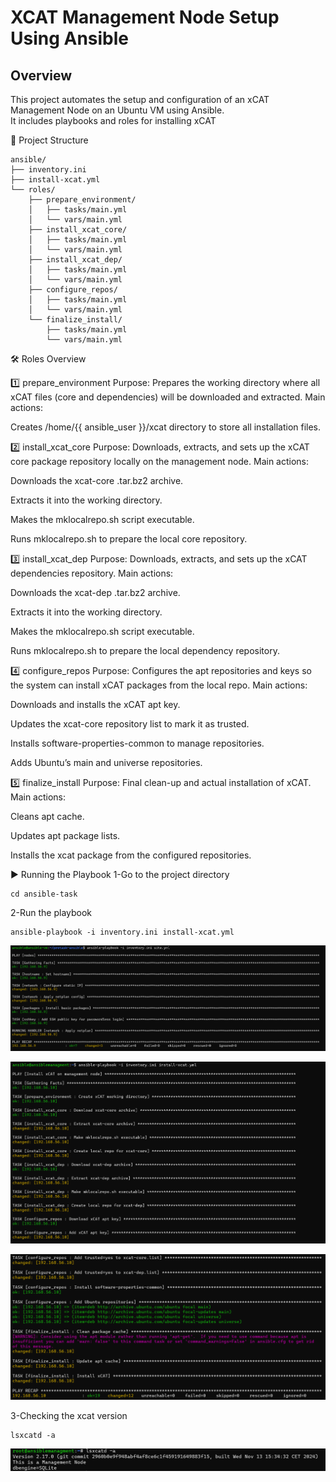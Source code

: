 

# XCAT Management Node Setup Using Ansible

## Overview
This project automates the setup and configuration of an xCAT Management Node on an Ubuntu VM using Ansible.  
It includes playbooks and roles for installing xCAT

📂 Project Structure

```
ansible/
├── inventory.ini
├── install-xcat.yml
└── roles/
    ├── prepare_environment/
    │   ├── tasks/main.yml
    │   └── vars/main.yml
    ├── install_xcat_core/
    │   ├── tasks/main.yml
    │   └── vars/main.yml
    ├── install_xcat_dep/
    │   ├── tasks/main.yml
    │   └── vars/main.yml
    ├── configure_repos/
    │   ├── tasks/main.yml
    │   └── vars/main.yml
    └── finalize_install/
        ├── tasks/main.yml
        └── vars/main.yml
```
🛠 Roles Overview

1️⃣ prepare_environment
Purpose:
Prepares the working directory where all xCAT files (core and dependencies) will be downloaded and extracted.
Main actions:

Creates /home/{{ ansible_user }}/xcat directory to store all installation files.

2️⃣ install_xcat_core
Purpose:
Downloads, extracts, and sets up the xCAT core package repository locally on the management node.
Main actions:

Downloads the xcat-core .tar.bz2 archive.

Extracts it into the working directory.

Makes the mklocalrepo.sh script executable.

Runs mklocalrepo.sh to prepare the local core repository.

3️⃣ install_xcat_dep
Purpose:
Downloads, extracts, and sets up the xCAT dependencies repository.
Main actions:

Downloads the xcat-dep .tar.bz2 archive.

Extracts it into the working directory.

Makes the mklocalrepo.sh script executable.

Runs mklocalrepo.sh to prepare the local dependency repository.

4️⃣ configure_repos
Purpose:
Configures the apt repositories and keys so the system can install xCAT packages from the local repo.
Main actions:

Downloads and installs the xCAT apt key.

Updates the xcat-core repository list to mark it as trusted.

Installs software-properties-common to manage repositories.

Adds Ubuntu’s main and universe repositories.

5️⃣ finalize_install
Purpose:
Final clean-up and actual installation of xCAT.
Main actions:

Cleans apt cache.

Updates apt package lists.

Installs the xcat package from the configured repositories.

▶ Running the Playbook
1-Go to the project directory
```
cd ansible-task
```
2-Run the playbook
```
ansible-playbook -i inventory.ini install-xcat.yml
```
![Running playbook1](/images/Screenshot%202025-08-10%20142100.png)

![alt text](/images/Screenshot%202025-08-11%20230924.png/)

![alt text](/images/Screenshot%202025-08-11%20231012.png)

3-Checking the xcat version
```
lsxcatd -a
```
![alt text](/images/Screenshot%202025-08-11%20232100.png)

